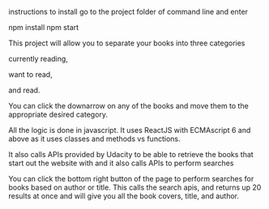 instructions to install go to the project folder of command line and enter

npm install
npm start

This project will allow you to separate your books into three categories

currently reading,

want to read,

and read.

You can click the downarrow on any of the books and move them to the appropriate desired category.

All the logic is done in javascript.
It uses ReactJS with ECMAscript 6 and above as it uses classes and methods vs functions.

It also calls APIs provided by Udacity to be able to retrieve the books that start out the website with
and it also calls APIs to perform searches

You can click the bottom right button of the page to perform searches for books based on author or title.
This calls the search apis, and returns up 20 results at once and will give you all the book covers, title, and author.
